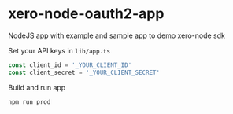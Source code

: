 # xero-node-oauth2-app
NodeJS app with example and sample app to demo xero-node sdk

Set your API keys in ```lib/app.ts```

```javascript
const client_id = '_YOUR_CLIENT_ID'
const client_secret = '_YOUR_CLIENT_SECRET'
```

Build and run app

```sh
npm run prod
```
